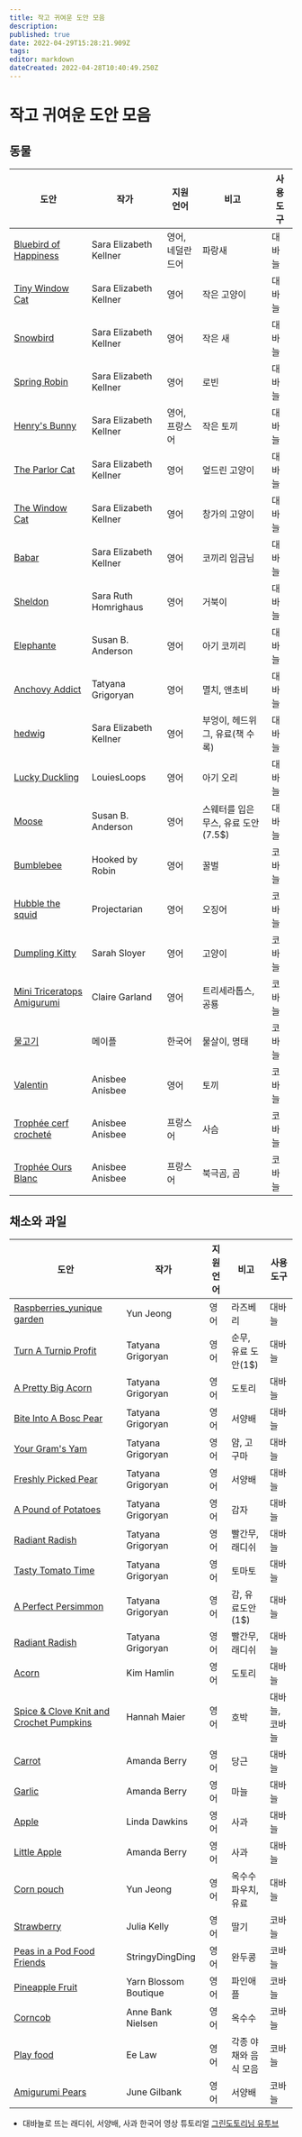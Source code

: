 ```yaml
---
title: 작고 귀여운 도안 모음
description: 
published: true
date: 2022-04-29T15:28:21.909Z
tags: 
editor: markdown
dateCreated: 2022-04-28T10:40:49.250Z
---
```


# 작고 귀여운 도안 모음
## 동물
|도안| 작가  | 지원 언어 |비고|사용 도구|
|--- | --- | ---|---|---|
|[Bluebird of Happiness](https://www.ravelry.com/patterns/library/bluebird-of-happiness-4)| Sara Elizabeth Kellner|영어, 네덜란드어|파랑새|대바늘|
|[Tiny Window Cat](https://www.ravelry.com/patterns/library/tiny-window-cat)| Sara Elizabeth Kellner|영어|작은 고양이|대바늘|
|[Snowbird](https://www.ravelry.com/patterns/library/snowbird-6)| Sara Elizabeth Kellner|영어|작은 새|대바늘|
|[Spring Robin](https://www.ravelry.com/patterns/library/spring-robin)| Sara Elizabeth Kellner|영어|로빈|대바늘|
|[Henry's Bunny](https://www.ravelry.com/patterns/library/henrys-bunny)| Sara Elizabeth Kellner|영어, 프랑스어|작은 토끼|대바늘|
|[The Parlor Cat](https://www.ravelry.com/patterns/library/the-parlor-cat)| Sara Elizabeth Kellner|영어|엎드린 고양이|대바늘|
|[The Window Cat](https://www.ravelry.com/patterns/library/the-window-cat)| Sara Elizabeth Kellner|영어|창가의 고양이|대바늘|
|[Babar](https://www.ravelry.com/patterns/library/babar)| Sara Elizabeth Kellner|영어|코끼리 임금님|대바늘|
|[Sheldon](https://www.ravelry.com/patterns/library/sheldon)| Sara Ruth Homrighaus |영어|거북이|대바늘|
|[Elephante](https://www.ravelry.com/patterns/library/elefante)|Susan B. Anderson |영어|아기 코끼리|대바늘|
|[Anchovy Addict](https://www.ravelry.com/patterns/library/anchovy-addict)|Tatyana Grigoryan |영어|멸치, 앤초비|대바늘|
|[hedwig](https://www.ravelry.com/patterns/library/hedwig-8)|Sara Elizabeth Kellner|영어|부엉이, 헤드위그, 유료(책 수록)|대바늘|
|[Lucky Duckling](https://www.ravelry.com/patterns/library/lucky-duckling)|LouiesLoops|영어|아기 오리|대바늘|
|[Moose](https://www.ravelry.com/patterns/library/moose-20)|Susan B. Anderson|영어|스웨터를 입은 무스, 유료 도안(7.5$)|대바늘|
|[Bumblebee](https://www.ravelry.com/patterns/library/bumblebee-14)|Hooked by Robin |영어|꿀벌|코바늘|
|[Hubble the squid](https://www.ravelry.com/patterns/library/hubble-the-squid)|Projectarian|영어|오징어|코바늘|
|[Dumpling Kitty](https://www.ravelry.com/patterns/library/dumpling-kitty)|Sarah Sloyer|영어|고양이|코바늘|
|[Mini Triceratops Amigurumi](https://www.ravelry.com/patterns/library/mini-triceratops-amigurumi)|Claire Garland |영어|트리세라톱스, 공룡|코바늘|
|[물고기](https://twitter.com/1011turquoise/status/1505725582998392840/photo/1)|메이플|한국어|물살이, 명태|코바늘|
|[Valentin](https://www.ravelry.com/patterns/library/valentin)|Anisbee Anisbee |영어|토끼|코바늘|
|[Trophée cerf crocheté ](https://www.ravelry.com/patterns/library/trophee-cerf-crochete)|Anisbee Anisbee |프랑스어|사슴|코바늘|
|[Trophée Ours Blanc ](https://www.ravelry.com/patterns/library/trophee-cerf-crochete)|Anisbee Anisbee |프랑스어|북극곰, 곰|코바늘|
 

## 채소와 과일

|도안| 작가  | 지원 언어 |비고|사용 도구|
|--- | --- | ---|---|---|
|[Raspberries_yunique garden](https://www.ravelry.com/patterns/library/raspberriesyunique-garden)|Yun Jeong |영어|라즈베리|대바늘|
|[Turn A Turnip Profit](https://www.ravelry.com/patterns/library/turn-a-turnip-profit)| Tatyana Grigoryan|영어|순무, 유료 도안(1$)|대바늘|
|[A Pretty Big Acorn](https://www.ravelry.com/patterns/library/a-pretty-big-acorn)|Tatyana Grigoryan |영어|도토리|대바늘|
|[Bite Into A Bosc Pear](https://www.ravelry.com/patterns/library/bite-into-a-bosc-pear)|Tatyana Grigoryan |영어|서양배|대바늘|
|[Your Gram's Yam](https://www.ravelry.com/patterns/library/your-grams-yam)|Tatyana Grigoryan |영어|얌, 고구마|대바늘|
|[Freshly Picked Pear](https://www.ravelry.com/patterns/library/freshly-picked-pear)|Tatyana Grigoryan |영어|서양배|대바늘|
|[A Pound of Potatoes ](https://www.ravelry.com/patterns/library/a-pound-of-potatoes)|Tatyana Grigoryan |영어|감자|대바늘|
|[Radiant Radish ](https://www.ravelry.com/patterns/library/radiant-radish)|Tatyana Grigoryan |영어|빨간무, 래디쉬|대바늘|
|[Tasty Tomato Time](https://www.ravelry.com/patterns/library/tasty-tomato-time)|Tatyana Grigoryan |영어|토마토|대바늘|
|[A Perfect Persimmon](https://www.ravelry.com/patterns/library/a-perfect-persimmon)|Tatyana Grigoryan |영어|감, 유료도안(1$)|대바늘|
|[Radiant Radish ](https://www.ravelry.com/patterns/library/radiant-radish)|Tatyana Grigoryan |영어|빨간무, 래디쉬|대바늘|
|[Acorn](https://www.ravelry.com/patterns/library/acorn-19)|Kim Hamlin|영어|도토리|대바늘|
|[Spice & Clove Knit and Crochet Pumpkins](https://www.ravelry.com/patterns/library/spice--clove-knit-and-crochet-pumpkins)|Hannah Maier|영어|호박|대바늘, 코바늘|
|[Carrot](https://www.ravelry.com/patterns/library/carrot-29)|Amanda Berry|영어|당근|대바늘|
|[Garlic](https://www.ravelry.com/patterns/library/garlic-8)|Amanda Berry|영어|마늘|대바늘|
|[Apple](https://www.ravelry.com/patterns/library/apple-35)|Linda Dawkins |영어|사과|대바늘|
|[Little Apple](https://www.ravelry.com/patterns/library/little-apple)|Amanda Berry|영어|사과|대바늘|
|[Corn pouch](https://www.ravelry.com/patterns/library/corn-pouch)|Yun Jeong |영어|옥수수 파우치, 유료|대바늘|
|[Strawberry](https://www.ravelry.com/patterns/library/strawberry-9)|Julia Kelly|영어|딸기|코바늘|
|[Peas in a Pod Food Friends](https://www.ravelry.com/patterns/library/peas-in-a-pod-food-friends)|StringyDingDing|영어|완두콩|코바늘|
|[Pineapple Fruit](https://www.ravelry.com/patterns/library/pineapple-fruit)|Yarn Blossom Boutique|영어|파인애플|코바늘|
|[Corncob](https://www.ravelry.com/patterns/library/corncob)|Anne Bank Nielsen |영어|옥수수|코바늘|
|[Play food](https://www.ravelry.com/patterns/library/play-food)|Ee Law|영어|각종 야채와 음식 모음|코바늘|
|[Amigurumi Pears](https://www.ravelry.com/patterns/library/amigurumi-pears-2)|June Gilbank|영어|서양배|코바늘|

* 대바늘로 뜨는 래디쉬, 서양배, 사과 한국어 영상 튜토리얼 [그린도토리님 유투브](https://www.youtube.com/playlist?list=PLKnH8K7swXxCpyFbN4DDV7JEzJnm9iVnU)

